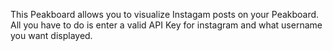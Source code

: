 This Peakboard allows you to visualize Instagam posts on your Peakboard.
All you have to do is enter a valid API Key for instagram and what username you want displayed. 